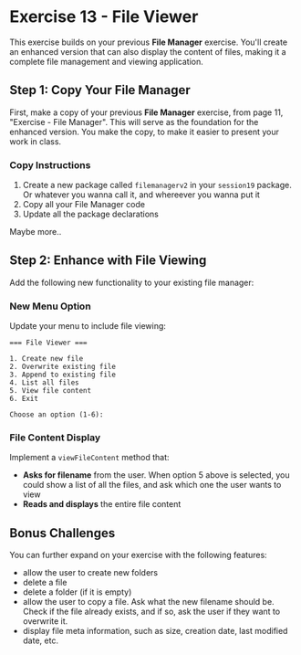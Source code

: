 # Exercise 13 - File Viewer

This exercise builds on your previous **File Manager** exercise. You'll create an enhanced version that can also display the content of files, making it a complete file management and viewing application.

## Step 1: Copy Your File Manager

First, make a copy of your previous **File Manager** exercise, from page 11, "Exercise - File Manager". This will serve as the foundation for the enhanced version. You make the copy, to make it easier to present your work in class.


### Copy Instructions

1. Create a new package called `filemanagerv2` in your `session19` package. Or whatever you wanna call it, and whereever you wanna put it 
2. Copy all your File Manager code
3. Update all the package declarations

Maybe more..

## Step 2: Enhance with File Viewing

Add the following new functionality to your existing file manager:

### New Menu Option

Update your menu to include file viewing:

```
=== File Viewer ===

1. Create new file
2. Overwrite existing file
3. Append to existing file
4. List all files
5. View file content
6. Exit

Choose an option (1-6):
```

### File Content Display

Implement a `viewFileContent` method that:

- **Asks for filename** from the user. When option 5 above is selected, you could show a list of all the files, and ask which one the user wants to view
- **Reads and displays** the entire file content



## Bonus Challenges

You can further expand on your exercise with the following features:
- allow the user to create new folders
- delete a file
- delete a folder (if it is empty)
- allow the user to copy a file. Ask what the new filename should be. Check if the file already exists, and if so, ask the user if they want to overwrite it.
- display file meta information, such as size, creation date, last modified date, etc.
